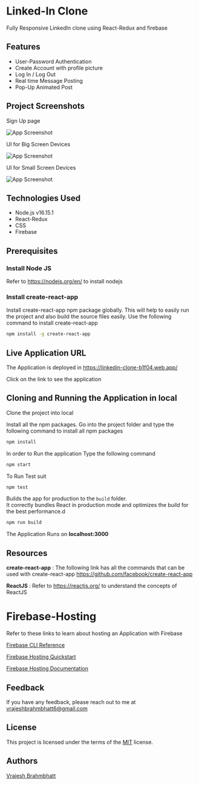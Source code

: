 
# Linked-In Clone

Fully Responsive LinkedIn clone using React-Redux and firebase



## Features

- User-Password Authentication
- Create Account with profile picture
- Log In / Log Out
- Real time Message Posting
- Pop-Up Animated Post



## Project Screenshots

Sign Up page

![App Screenshot](https://imgtr.ee/images/2023/04/10/nQJ13.png)


UI for Big Screen Devices

![App Screenshot](https://imgtr.ee/images/2023/04/10/nQlz0.png)


UI for Small Screen Devices

![App Screenshot](https://imgtr.ee/images/2023/04/10/nQ2JF.png)
## Technologies Used

- Node.js v16.15.1
- React-Redux
- CSS
- Firebase


## Prerequisites

### Install Node JS
Refer to https://nodejs.org/en/ to install nodejs

### Install create-react-app
Install create-react-app npm package globally. This will help to easily run the project and also build the source files easily. Use the following command to install create-react-app

```bash
npm install -g create-react-app
```
## Live Application URL

The Application is deployed in https://linkedin-clone-b1f04.web.app/

Click on the link to see the application

## Cloning and Running the Application in local

Clone the project into local

Install all the npm packages. Go into the project folder and type the following command to install all npm packages

```bash
npm install
```

In order to Run the application Type the following command

```bash
npm start
```

To Run Test suit
```bash
npm test
```

Builds the app for production to the `build` folder.\
It correctly bundles React in production mode and optimizes the build for the best performance.d
```bash
npm run build
```



The Application Runs on **localhost:3000**

## Resources

**create-react-app** : The following link has all the commands that can be used with create-react-app
https://github.com/facebook/create-react-app

**ReactJS** : Refer to https://reactjs.org/ to understand the concepts of ReactJS


# Firebase-Hosting



Refer to these links to learn about hosting an Application with Firebase


[Firebase CLI Reference](https://firebase.google.com/docs/cli/)

[Firebase Hosting Quickstart](https://firebase.google.com/docs/hosting/quickstart)

[Firebase Hosting Documentation](https://firebase.google.com/docs/hosting/)
## Feedback

If you have any feedback, please reach out to me at vrajeshbrahmbhatt6@gmail.com


## License

 This project is licensed under the terms of the [MIT](https://choosealicense.com/licenses/mit/) license. 




## Authors

[Vrajesh Brahmbhatt ](https://github.com/Vrajeshbrahmbhatt06)


